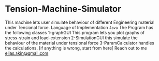 # Tension-Machine-Simulator
This machine lets user simulate behaviour of different Engineering material under Tensional force.
Language of Implementation `Java`
The Program has the following classes
1-graphGUI This program lets you plot graphs of stress-strain and load-extension
2-SimulationGUI this simulate the behaviour of the material under tensional force
3-ParamCalculator handles the calculations. [if anything is wrong, start from here]
Reach out to me elias.akin@gmail.com
